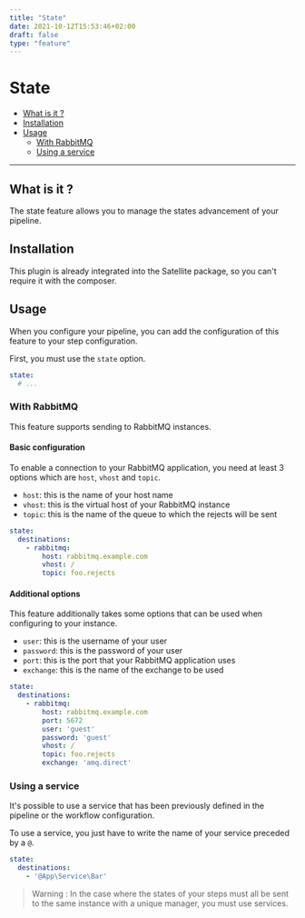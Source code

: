 ```yaml
---
title: "State"
date: 2021-10-12T15:53:46+02:00
draft: false
type: "feature"
---
```


# State

- [What is it ?](#what-is-it-)
- [Installation](#installation)
- [Usage](#usage)
    - [With RabbitMQ](#basic-usage)
    - [Using a service](#using-a-service)
---

## What is it ?

The state feature allows you to manage the states advancement of your pipeline.

## Installation

This plugin is already integrated into the Satellite package, so you can't require it with the composer.

## Usage

When you configure your pipeline, you can add the configuration of this feature to your step configuration.

First, you must use the `state` option.

```yaml
state:
  # ...
```

### With RabbitMQ

This feature supports sending to RabbitMQ instances.

#### Basic configuration

To enable a connection to your RabbitMQ application, you need at least 3 options which are `host`, `vhost` and `topic`.

- `host`: this is the name of your host name
- `vhost`: this is the virtual host of your RabbitMQ instance
- `topic`: this is the name of the queue to which the rejects will be sent

```yaml
state:
  destinations:
    - rabbitmq:
        host: rabbitmq.example.com
        vhost: /
        topic: foo.rejects
```

#### Additional options

This feature additionally takes some options that can be used when configuring to your instance.

- `user`: this is the username of your user
- `password`: this is the password of your user
- `port`: this is the port that your RabbitMQ application uses
- `exchange`: this is the name of the exchange to be used

```yaml
state:
  destinations:
    - rabbitmq:
        host: rabbitmq.example.com
        port: 5672
        user: 'guest'
        password: 'guest'
        vhost: /
        topic: foo.rejects
        exchange: 'amq.direct'
```

### Using a service

It's possible to use a service that has been previously defined in the pipeline or the workflow configuration.

To use a service, you just have to write the name of your service preceded by a `@`.

```yaml
state:
  destinations:
    - '@App\Service\Bar'
```

> Warning : In the case where the states of your steps must all be sent to the same instance with a unique manager,
> you must use services.
